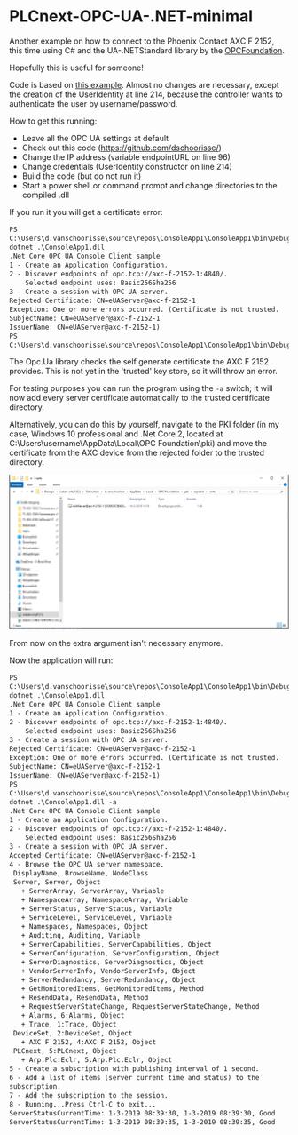 # PLCnext-OPC-UA-.NET-minimal
Another example on how to connect to the Phoenix Contact AXC F 2152, this time using C# and the UA-.NETStandard library by the [OPCFoundation](https://github.com/OPCFoundation/UA-.NETStandard).

Hopefully this is useful for someone!

Code is based on [this example](https://github.com/OPCFoundation/UA-.NETStandard/tree/master/SampleApplications/Samples/NetCoreConsoleClient).
Almost no changes are necessary, except the creation of the UserIdentity at line 214, because the controller wants to authenticate the user by username/password. 

How to get this running:
* Leave all the OPC UA settings at default
* Check out this code (https://github.com/dschoorisse/)
* Change the IP address (variable endpointURL on line 96)
* Change credentials (UserIdentity constructor on line 214)
* Build the code (but do not run it)
* Start a power shell or command prompt and change directories to the compiled .dll

If you run it you will get a certificate error:
```
PS C:\Users\d.vanschoorisse\source\repos\ConsoleApp1\ConsoleApp1\bin\Debug\netcoreapp2.1> dotnet .\ConsoleApp1.dll
.Net Core OPC UA Console Client sample
1 - Create an Application Configuration.
2 - Discover endpoints of opc.tcp://axc-f-2152-1:4840/.
    Selected endpoint uses: Basic256Sha256
3 - Create a session with OPC UA server.
Rejected Certificate: CN=eUAServer@axc-f-2152-1
Exception: One or more errors occurred. (Certificate is not trusted.
SubjectName: CN=eUAServer@axc-f-2152-1
IssuerName: CN=eUAServer@axc-f-2152-1)
PS C:\Users\d.vanschoorisse\source\repos\ConsoleApp1\ConsoleApp1\bin\Debug\netcoreapp2.1>
```
The Opc.Ua library checks the self generate certificate the AXC F 2152 provides. This is not yet in the 'trusted' key store, so it will throw an error. 

For testing purposes you can run the program using the ```-a``` switch; it will now add every server certificate automatically to the trusted certificate directory. 

Alternatively, you can do this by yourself, navigate to the PKI folder (in my case, Windows 10 professional and .Net Core 2, located at C:\Users\username\AppData\Local\OPC Foundation\pki) and move the certificate from the AXC device from the rejected folder to the trusted directory. 

![alt text](https://raw.githubusercontent.com/dschoorisse/PLCnext-OPC-UA-.NET-minimal/master/opcua_certificates.png "Certificate storage")

From now on the extra argument isn't necessary anymore. 

Now the application will run: 

```
PS C:\Users\d.vanschoorisse\source\repos\ConsoleApp1\ConsoleApp1\bin\Debug\netcoreapp2.1> dotnet .\ConsoleApp1.dll
.Net Core OPC UA Console Client sample
1 - Create an Application Configuration.
2 - Discover endpoints of opc.tcp://axc-f-2152-1:4840/.
    Selected endpoint uses: Basic256Sha256
3 - Create a session with OPC UA server.
Rejected Certificate: CN=eUAServer@axc-f-2152-1
Exception: One or more errors occurred. (Certificate is not trusted.
SubjectName: CN=eUAServer@axc-f-2152-1
IssuerName: CN=eUAServer@axc-f-2152-1)
PS C:\Users\d.vanschoorisse\source\repos\ConsoleApp1\ConsoleApp1\bin\Debug\netcoreapp2.1> dotnet .\ConsoleApp1.dll -a
.Net Core OPC UA Console Client sample
1 - Create an Application Configuration.
2 - Discover endpoints of opc.tcp://axc-f-2152-1:4840/.
    Selected endpoint uses: Basic256Sha256
3 - Create a session with OPC UA server.
Accepted Certificate: CN=eUAServer@axc-f-2152-1
4 - Browse the OPC UA server namespace.
 DisplayName, BrowseName, NodeClass
 Server, Server, Object
   + ServerArray, ServerArray, Variable
   + NamespaceArray, NamespaceArray, Variable
   + ServerStatus, ServerStatus, Variable
   + ServiceLevel, ServiceLevel, Variable
   + Namespaces, Namespaces, Object
   + Auditing, Auditing, Variable
   + ServerCapabilities, ServerCapabilities, Object
   + ServerConfiguration, ServerConfiguration, Object
   + ServerDiagnostics, ServerDiagnostics, Object
   + VendorServerInfo, VendorServerInfo, Object
   + ServerRedundancy, ServerRedundancy, Object
   + GetMonitoredItems, GetMonitoredItems, Method
   + ResendData, ResendData, Method
   + RequestServerStateChange, RequestServerStateChange, Method
   + Alarms, 6:Alarms, Object
   + Trace, 1:Trace, Object
 DeviceSet, 2:DeviceSet, Object
   + AXC F 2152, 4:AXC F 2152, Object
 PLCnext, 5:PLCnext, Object
   + Arp.Plc.Eclr, 5:Arp.Plc.Eclr, Object
5 - Create a subscription with publishing interval of 1 second.
6 - Add a list of items (server current time and status) to the subscription.
7 - Add the subscription to the session.
8 - Running...Press Ctrl-C to exit...
ServerStatusCurrentTime: 1-3-2019 08:39:30, 1-3-2019 08:39:30, Good
ServerStatusCurrentTime: 1-3-2019 08:39:35, 1-3-2019 08:39:35, Good
```